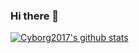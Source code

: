 ### Hi there 👋

[![Cyborg2017's github stats](https://github-readme-stats.vercel.app/api?username=Cyborg2017)](https://github.com/Cyborg2017)

<!--
**Cyborg2017/Cyborg2017** is a ✨ _special_ ✨ repository because its `README.md` (this file) appears on your GitHub profile.

Here are some ideas to get you started:

- 🔭 I’m currently working on ...
- 🌱 I’m currently learning ...
- 👯 I’m looking to collaborate on ...
- 🤔 I’m looking for help with ...
- 💬 Ask me about ...
- 📫 How to reach me: ...
- 😄 Pronouns: ...
- ⚡ Fun fact: ...
-->
